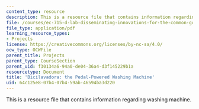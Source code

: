 ```yaml
---
content_type: resource
description: This is a resource file that contains information regarding washing machine.
file: /courses/ec-715-d-lab-disseminating-innovations-for-the-common-good-spring-2007/64c125e807b407b459ab46594ba3d220_MITEC_715S07_wash.pdf
file_type: application/pdf
learning_resource_types:
- Projects
license: https://creativecommons.org/licenses/by-nc-sa/4.0/
ocw_type: OCWFile
parent_title: Projects
parent_type: CourseSection
parent_uid: f30134a6-94a0-de04-36a4-d3f145229b1a
resourcetype: Document
title: 'Bicilavadora: the Pedal-Powered Washing Machine'
uid: 64c125e8-07b4-07b4-59ab-46594ba3d220
---
```

This is a resource file that contains information regarding washing machine.